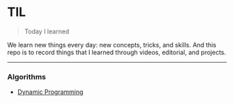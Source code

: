 # TIL
>Today I learned

We learn new things every day: new concepts, tricks, and skills. And this repo is to record things that I learned through videos, editorial, and projects. 

----
### Algorithms 
- [Dynamic Programming](https://github.com/jbcolby0063/til/blob/main/algorithms/dynamic-programming.md)
